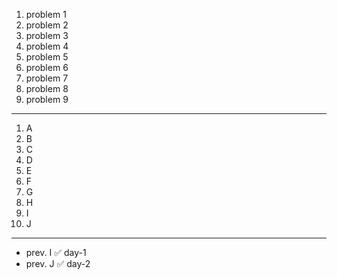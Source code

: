 1. problem 1    
2. problem 2   
3. problem 3    
4. problem 4   
5. problem 5    
6. problem 6    
7. problem 7   
8. problem 8   
9. problem 9

---

1. A 
2. B
3. C 
4. D 
5. E 
6. F 
7. G 
8. H
9. I
10. J

--- 

- prev. I  ✅ day-1
- prev. J  ✅ day-2